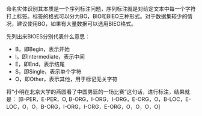 命名实体识别其本质是一个序列标注问题，序列标注就是对给定文本中每一个字符打上标签。标签的格式可以分为BO，BIO和BIEO三种形式。对于数据集较少的情况，建议使用BO，如果有大量数据可以选用BIEO格式。


先列出来BIOES分别代表什么意思：
- B，即Begin，表示开始
- I，即Intermediate，表示中间
- E，即End，表示结尾
- S，即Single，表示单个字符
- O，即Other，表示其他，用于标记无关字符

将“小明在北京大学的燕园看了中国男篮的一场比赛”这句话，进行标注，结果就是：
[B-PER，E-PER，O, B-ORG，I-ORG，I-ORG，E-ORG，O，B-LOC，E-LOC，O，O，B-ORG，I-ORG，I-ORG，E-ORG，O，O，O，O]
